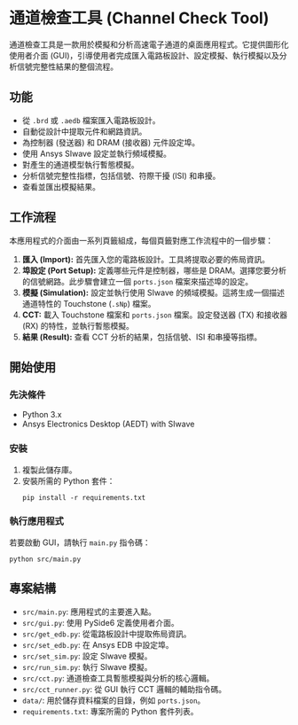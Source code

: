 # 通道檢查工具 (Channel Check Tool)

通道檢查工具是一款用於模擬和分析高速電子通道的桌面應用程式。它提供圖形化使用者介面 (GUI)，引導使用者完成匯入電路板設計、設定模擬、執行模擬以及分析信號完整性結果的整個流程。

## 功能

-   從 `.brd` 或 `.aedb` 檔案匯入電路板設計。
-   自動從設計中提取元件和網路資訊。
-   為控制器 (發送器) 和 DRAM (接收器) 元件設定埠。
-   使用 Ansys SIwave 設定並執行頻域模擬。
-   對產生的通道模型執行暫態模擬。
-   分析信號完整性指標，包括信號、符際干擾 (ISI) 和串擾。
-   查看並匯出模擬結果。

## 工作流程

本應用程式的介面由一系列頁籤組成，每個頁籤對應工作流程中的一個步驟：

1.  **匯入 (Import):** 首先匯入您的電路板設計。工具將提取必要的佈局資訊。
2.  **埠設定 (Port Setup):** 定義哪些元件是控制器，哪些是 DRAM。選擇您要分析的信號網路。此步驟會建立一個 `ports.json` 檔案來描述埠的設定。
3.  **模擬 (Simulation):** 設定並執行使用 SIwave 的頻域模擬。這將生成一個描述通道特性的 Touchstone (`.sNp`) 檔案。
4.  **CCT:** 載入 Touchstone 檔案和 `ports.json` 檔案。設定發送器 (TX) 和接收器 (RX) 的特性，並執行暫態模擬。
5.  **結果 (Result):** 查看 CCT 分析的結果，包括信號、ISI 和串擾等指標。

## 開始使用

### 先決條件

-   Python 3.x
-   Ansys Electronics Desktop (AEDT) with SIwave

### 安裝

1.  複製此儲存庫。
2.  安裝所需的 Python 套件：
    ```
    pip install -r requirements.txt
    ```

### 執行應用程式

若要啟動 GUI，請執行 `main.py` 指令碼：

```
python src/main.py
```

## 專案結構

-   `src/main.py`: 應用程式的主要進入點。
-   `src/gui.py`: 使用 PySide6 定義使用者介面。
-   `src/get_edb.py`: 從電路板設計中提取佈局資訊。
-   `src/set_edb.py`: 在 Ansys EDB 中設定埠。
-   `src/set_sim.py`: 設定 SIwave 模擬。
-   `src/run_sim.py`: 執行 SIwave 模擬。
-   `src/cct.py`: 通道檢查工具暫態模擬與分析的核心邏輯。
-   `src/cct_runner.py`: 從 GUI 執行 CCT 邏輯的輔助指令碼。
-   `data/`: 用於儲存資料檔案的目錄，例如 `ports.json`。
-   `requirements.txt`: 專案所需的 Python 套件列表。